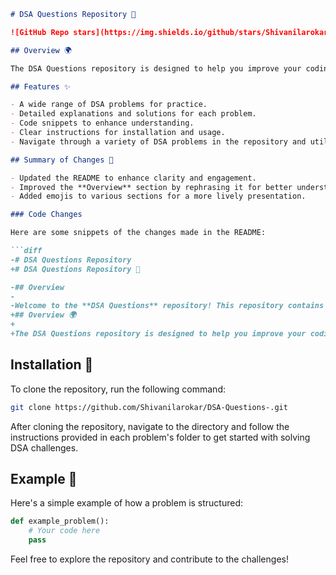 ```markdown
# DSA Questions Repository 🚀

![GitHub Repo stars](https://img.shields.io/github/stars/Shivanilarokar/DSA-Questions-) ![GitHub forks](https://img.shields.io/github/forks/Shivanilarokar/DSA-Questions-) ![License](https://img.shields.io/badge/license-MIT-blue)

## Overview 🌍

The DSA Questions repository is designed to help you improve your coding skills through a variety of DSA challenges.

## Features ✨

- A wide range of DSA problems for practice.
- Detailed explanations and solutions for each problem.
- Code snippets to enhance understanding.
- Clear instructions for installation and usage.
- Navigate through a variety of DSA problems in the repository and utilize the code snippets provided.

## Summary of Changes 📝

- Updated the README to enhance clarity and engagement.
- Improved the **Overview** section by rephrasing it for better understanding.
- Added emojis to various sections for a more lively presentation.

### Code Changes

Here are some snippets of the changes made in the README:

```diff
-# DSA Questions Repository
+# DSA Questions Repository 🚀

-## Overview
-
-Welcome to the **DSA Questions** repository! This repository contains a collection of Data Structures and Algorithms (DSA) problems for practice and learning. Our goal is to help you enhance your coding skills through hands-on experience with various challenges.
+## Overview 🌍
+
+The DSA Questions repository is designed to help you improve your coding skills through a variety of DSA challenges.
```

## Installation 🔧

To clone the repository, run the following command:

```bash
git clone https://github.com/Shivanilarokar/DSA-Questions-.git
```

After cloning the repository, navigate to the directory and follow the instructions provided in each problem's folder to get started with solving DSA challenges.

## Example 📖

Here's a simple example of how a problem is structured:

```python
def example_problem():
    # Your code here
    pass
```

Feel free to explore the repository and contribute to the challenges!
```